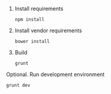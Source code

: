 1. Install requirements

    ```    
    npm install
    ```

2. Install vendor requirements

    ```
    bower install
    ```

3. Build

    ```
    grunt
    ```
    
Optional. Run development environment

```
grunt dev
```